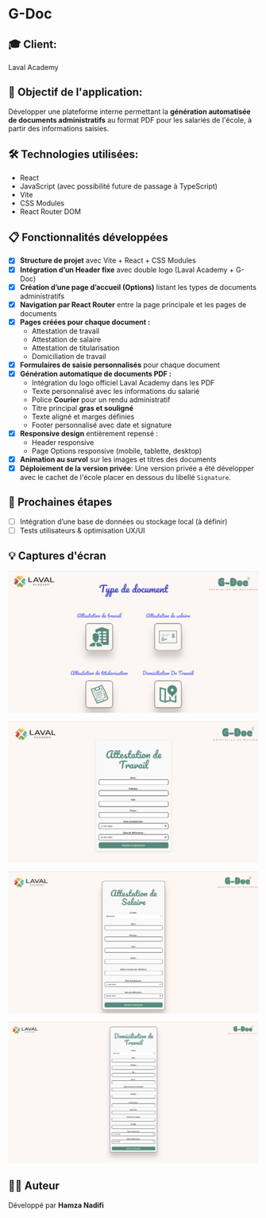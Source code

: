 # G-Doc

## 🎓 Client:

Laval Academy

## 🎯 Objectif de l'application:

Développer une plateforme interne permettant la **génération automatisée de documents administratifs** au format PDF pour les salariés de l'école, à partir des informations saisies.

## 🛠️ Technologies utilisées:

- React
- JavaScript (avec possibilité future de passage à TypeScript)
- Vite
- CSS Modules
- React Router DOM



## 📋 Fonctionnalités développées

- [x] **Structure de projet** avec Vite + React + CSS Modules
- [x] **Intégration d’un Header fixe** avec double logo (Laval Academy + G-Doc)
- [x] **Création d’une page d’accueil (Options)** listant les types de documents administratifs
- [x] **Navigation par React Router** entre la page principale et les pages de documents
- [x] **Pages créées pour chaque document :**
  - Attestation de travail
  - Attestation de salaire
  - Attestation de titularisation
  - Domiciliation de travail
- [x] **Formulaires de saisie personnalisés** pour chaque document
- [x] **Génération automatique de documents PDF :**
  - Intégration du logo officiel Laval Academy dans les PDF
  - Texte personnalisé avec les informations du salarié
  - Police **Courier** pour un rendu administratif
  - Titre principal **gras et souligné**
  - Texte aligné et marges définies
  - Footer personnalisé avec date et signature
- [x] **Responsive design** entièrement repensé :
  - Header responsive
  - Page Options responsive (mobile, tablette, desktop)
- [x] **Animation au survol** sur les images et titres des documents
- [x] **Déploiement de la version privée**: Une version privée a été développer avec le cachet de l'école placer en dessous du libellé `Signature`.

## 🚧 Prochaines étapes

- [ ] Intégration d’une base de données ou stockage local (à définir)
- [ ] Tests utilisateurs & optimisation UX/UI

## 💡 Captures d'écran 

![Captured'écran](./public/captureEcran.jpg)

![Captured'écran](./public/captureEcran1.png)

![Captured'écran](./public/CaptureEcran2.png)

![Captured'écran](./public/CaptureEcran3.png)


## 👨‍💻 Auteur

Développé par **Hamza Nadifi**